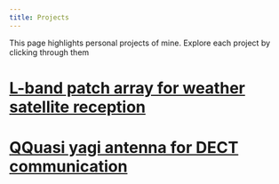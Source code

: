 ```yaml
---
title: Projects
---
```


This page highlights personal projects of mine. Explore each project by clicking through them


# [L-band patch array for weather satellite reception](l_band_patch_array/l_band_patch_array.md)

# [QQuasi yagi antenna for DECT communication](quasi_yagi_antenna/quasi_yagi_antenna.md)